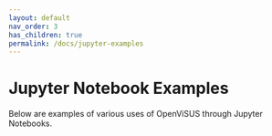 ```yaml
---
layout: default
nav_order: 3
has_children: true
permalink: /docs/jupyter-examples
---
```


# Jupyter Notebook Examples

Below are examples of various uses of OpenViSUS through Jupyter Notebooks.